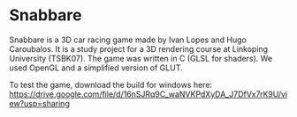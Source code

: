 # Snabbare
Snabbare is a 3D car racing game made by Ivan Lopes and Hugo Caroubalos. It is a study project for a 3D rendering course at Linkoping University (TSBK07).
The game was written in C (GLSL for shaders). We used OpenGL and a simplified version of GLUT.

To test the game, download the build for windows here:
https://drive.google.com/file/d/16nSJRq9C_waNVKPdXyDA_J7DfVx7rK9U/view?usp=sharing

